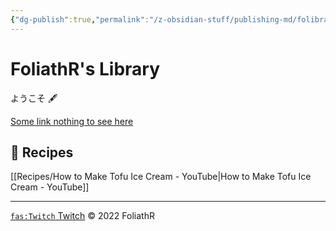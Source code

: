 ```yaml
---
{"dg-publish":true,"permalink":"/z-obsidian-stuff/publishing-md/folibrary-files/folibrary-homepage/","tags":"gardenEntry"}
---
```


# FoliathR's Library
ようこそ
🖋

[Some link nothing to see here](https://twitch.tv/foliathr)

## 🍜 Recipes
[[Recipes/How to Make Tofu Ice Cream - YouTube|How to Make Tofu Ice Cream - YouTube]]

---
[`fas:Twitch` Twitch](https://twitch.tv/foliathr)
© 2022 FoliathR